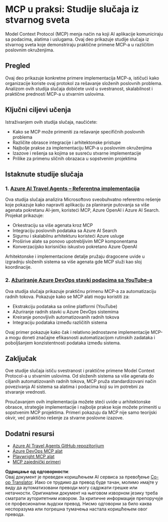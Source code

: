 <!--
CO_OP_TRANSLATOR_METADATA:
{
  "original_hash": "23899e82d806f25e5e46e89aab564dca",
  "translation_date": "2025-06-13T21:29:39+00:00",
  "source_file": "09-CaseStudy/README.md",
  "language_code": "sr"
}
-->
# MCP u praksi: Studije slučaja iz stvarnog sveta

Model Context Protocol (MCP) menja način na koji AI aplikacije komuniciraju sa podacima, alatima i uslugama. Ovaj deo prikazuje studije slučaja iz stvarnog sveta koje demonstriraju praktične primene MCP-a u različitim poslovnim okruženjima.

## Pregled

Ovaj deo prikazuje konkretne primere implementacija MCP-a, ističući kako organizacije koriste ovaj protokol za rešavanje složenih poslovnih problema. Analizom ovih studija slučaja dobićete uvid u svestranost, skalabilnost i praktične prednosti MCP-a u stvarnim uslovima.

## Ključni ciljevi učenja

Istraživanjem ovih studija slučaja, naučićete:

- Kako se MCP može primeniti za rešavanje specifičnih poslovnih problema
- Različite obrasce integracije i arhitektonske pristupe
- Najbolje prakse za implementaciju MCP-a u poslovnim okruženjima
- Izazove i rešenja sa kojima se susreću stvarne implementacije
- Prilike za primenu sličnih obrazaca u sopstvenim projektima

## Istaknute studije slučaja

### 1. [Azure AI Travel Agents – Referentna implementacija](./travelagentsample.md)

Ova studija slučaja analizira Microsoftovo sveobuhvatno referentno rešenje koje pokazuje kako napraviti aplikaciju za planiranje putovanja sa više agenata pokretanu AI-jem, koristeći MCP, Azure OpenAI i Azure AI Search. Projekat prikazuje:

- Orkestraciju sa više agenata kroz MCP
- Integraciju poslovnih podataka sa Azure AI Search
- Sigurnu i skalabilnu arhitekturu koristeći Azure usluge
- Proširive alate sa ponovo upotrebljivim MCP komponentama
- Konverzacijsko korisničko iskustvo pokretano Azure OpenAI

Arhitektonske i implementacione detalje pružaju dragocene uvide u izgradnju složenih sistema sa više agenata gde MCP služi kao sloj koordinacije.

### 2. [Ažuriranje Azure DevOps stavki podacima sa YouTube-a](./UpdateADOItemsFromYT.md)

Ova studija slučaja prikazuje praktičnu primenu MCP-a za automatizaciju radnih tokova. Pokazuje kako se MCP alati mogu koristiti za:

- Ekstrakciju podataka sa online platformi (YouTube)
- Ažuriranje radnih stavki u Azure DevOps sistemima
- Kreiranje ponovljivih automatizovanih radnih tokova
- Integraciju podataka između različitih sistema

Ovaj primer pokazuje kako čak i relativno jednostavne implementacije MCP-a mogu doneti značajne efikasnosti automatizacijom rutinskih zadataka i poboljšanjem konzistentnosti podataka između sistema.

## Zaključak

Ove studije slučaja ističu svestranost i praktične primene Model Context Protocol-a u stvarnim uslovima. Od složenih sistema sa više agenata do ciljanih automatizovanih radnih tokova, MCP pruža standardizovani način povezivanja AI sistema sa alatima i podacima koji su im potrebni za stvaranje vrednosti.

Proučavanjem ovih implementacija možete steći uvide u arhitektonske obrasce, strategije implementacije i najbolje prakse koje možete primeniti u sopstvenim MCP projektima. Primeri pokazuju da MCP nije samo teorijski okvir, već praktično rešenje za stvarne poslovne izazove.

## Dodatni resursi

- [Azure AI Travel Agents GitHub repozitorijum](https://github.com/Azure-Samples/azure-ai-travel-agents)
- [Azure DevOps MCP alat](https://github.com/microsoft/azure-devops-mcp)
- [Playwright MCP alat](https://github.com/microsoft/playwright-mcp)
- [MCP zajednički primeri](https://github.com/microsoft/mcp)

**Одрицање од одговорности**:  
Овај документ је преведен коришћењем AI сервиса за превођење [Co-op Translator](https://github.com/Azure/co-op-translator). Иако се трудимо да превод буде тачан, молимо имајте у виду да аутоматизовани преводи могу садржати грешке или нетачности. Оригинални документ на његовом изворном језику треба сматрати ауторитетним извором. За критичне информације препоручује се професионални људски превод. Нисмо одговорни за било каква неспоразума или погрешна тумачења настала коришћењем овог превода.